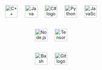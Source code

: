 <div align="center">
  <a href="https://cdn.jsdelivr.net/gh/devicons/devicon/icons/cplusplus/cplusplus-original.svg" target="_blank"><img style="margin: 10px" src="https://cdn.jsdelivr.net/gh/devicons/devicon/icons/cplusplus/cplusplus-original.svg" height="40" alt="C++ logo" /></a>
  <a href="https://www.oracle.com/java/technologies/javase/javase-jdk8-downloads.html" target="_blank"><img style="margin: 10px" src="https://cdn.jsdelivr.net/gh/devicons/devicon/icons/java/java-original.svg" height="40" alt="Java logo" /></a>
  <a href="https://docs.microsoft.com/en-us/dotnet/csharp/" target="_blank"><img style="margin: 10px" src="https://profilinator.rishav.dev/skills-assets/csharp-original.svg" height="40" alt="C# logo" /></a>
  <a href="https://www.python.org/" target="_blank"><img style="margin: 10px" src="https://cdn.simpleicons.org/python/3776AB" height="40" alt="Python logo" /></a>
  <a href="https://developer.mozilla.org/en-US/docs/Web/JavaScript" target="_blank"><img style="margin: 10px" src="https://skillicons.dev/icons?i=js" height="40" alt="JavaScript logo" /></a>
  <br><br> 
  <a href="https://nodejs.org/" target="_blank"><img style="margin: 10px" src="https://cdn.simpleicons.org/nodedotjs/339933" height="40" alt="Node.js logo" /></a>
  <a href="https://www.tensorflow.org/" target="_blank"><img style="margin: 10px" src="https://profilinator.rishav.dev/skills-assets/tensorflow-icon.svg" height="40" alt="TensorFlow logo" /></a>
  <br><br>
  <a href="https://www.gnu.org/software/bash/" target="_blank"><img style="margin: 10px" src="https://profilinator.rishav.dev/skills-assets/gnu_bash-icon.svg" height="40" alt="Bash logo" /></a>
  <a href="https://git-scm.com/" target="_blank"><img style="margin: 10px" src="https://cdn.simpleicons.org/git/F05032" height="40" alt="Git logo" /></a>
</div>
